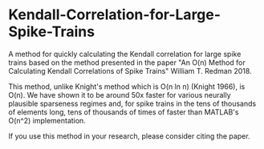 # Kendall-Correlation-for-Large-Spike-Trains
A method for quickly calculating the Kendall correlation for large spike trains based on the method presented in the paper "An O(n) Method for Calculating Kendall Correlations of Spike Trains" William T. Redman 2018. 

This method, unlike Knight's method which is O(n ln n) (Knight 1966), is O(n). We have shown it to be around 50x faster for various neurally plausible sparseness regimes and, for spike trains in the tens of thousands of elements long, tens of thousands of times of faster than MATLAB's O(n^2) implementation. 

If you use this method in your research, please consider citing the paper.
